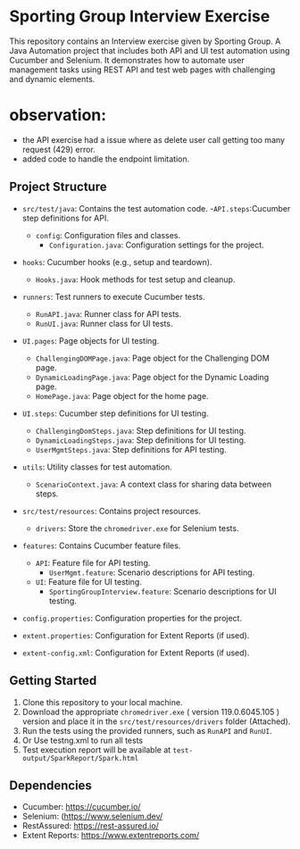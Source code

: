 # Sporting Group Interview Exercise

This repository contains an Interview exercise given by Sporting Group. A Java Automation project that includes both API and UI test automation using Cucumber and Selenium. 
It demonstrates how to automate user management tasks using REST API and test web pages with challenging and dynamic elements.

observation:
============
* the API exercise had a issue where as delete user call getting too many request (429) error.
* added code to handle the endpoint limitation.

## Project Structure

- `src/test/java`: Contains the test automation code.
  -`API.steps`:Cucumber step definitions for API.
  - `config`: Configuration files and classes.
    - `Configuration.java`: Configuration settings for the project.
 - `hooks`: Cucumber hooks (e.g., setup and teardown).
    - `Hooks.java`: Hook methods for test setup and cleanup.
  - `runners`: Test runners to execute Cucumber tests.
    - `RunAPI.java`: Runner class for API tests.
    - `RunUI.java`: Runner class for UI tests.
  - `UI.pages`: Page objects for UI testing.
    - `ChallengingDOMPage.java`: Page object for the Challenging DOM page.
    - `DynamicLoadingPage.java`: Page object for the Dynamic Loading page.
    - `HomePage.java`: Page object for the home page.
  - `UI.steps`: Cucumber step definitions for UI testing.
    - `ChallengingDomSteps.java`: Step definitions for UI testing.
    - `DynamicLoadingSteps.java`: Step definitions for UI testing.
    - `UserMgmtSteps.java`: Step definitions for API testing.
  - `utils`: Utility classes for test automation.
    - `ScenarioContext.java`: A context class for sharing data between steps.
 

- `src/test/resources`: Contains project resources.
  - `drivers`: Store the `chromedriver.exe` for Selenium tests.
- `features`: Contains Cucumber feature files.
  - `API`: Feature file for API testing.
    - `UserMgmt.feature`: Scenario descriptions for API testing.
  - `UI`: Feature file for UI testing.
    - `SportingGroupInterview.feature`: Scenario descriptions for UI testing.

- `config.properties`: Configuration properties for the project.
- `extent.properties`: Configuration for Extent Reports (if used).
- `extent-config.xml`: Configuration for Extent Reports (if used).

## Getting Started

1. Clone this repository to your local machine.
2. Download the appropriate `chromedriver.exe` ( version 119.0.6045.105 ) version and place it in the `src/test/resources/drivers` folder (Attached).
3. Run the tests using the provided runners, such as `RunAPI` and `RunUI`.
4. Or Use testng.xml to run all tests
5. Test execution report will be available at `test-output/SparkReport/Spark.html`

## Dependencies

- Cucumber: https://cucumber.io/
- Selenium: (https://www.selenium.dev/
- RestAssured: https://rest-assured.io/
- Extent Reports: https://www.extentreports.com/
